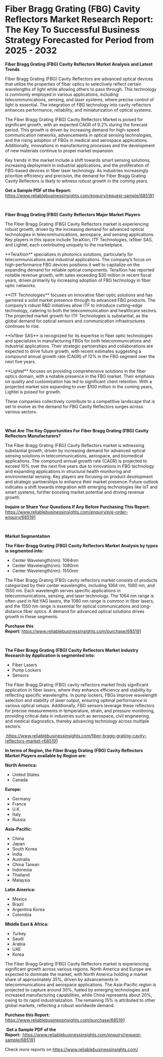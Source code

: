 <p><h1>Fiber Bragg Grating (FBG) Cavity Reflectors Market Research Report: The Key To Successful Business Strategy Forecasted for Period from 2025 - 2032</h1></p><p><strong>Fiber Bragg Grating (FBG) Cavity Reflectors Market Analysis and Latest Trends</strong></p>
<p><p>Fiber Bragg Grating (FBG) Cavity Reflectors are advanced optical devices that utilize the properties of fiber optics to selectively reflect certain wavelengths of light while allowing others to pass through. This technology is commonly employed in various applications, including telecommunications, sensing, and laser systems, where precise control of light is essential. The integration of FBG technology into cavity reflectors enhances performance, reliability, and miniaturization of optical systems.</p><p>The Fiber Bragg Grating (FBG) Cavity Reflectors Market is poised for significant growth, with an expected CAGR of 9.2% during the forecast period. This growth is driven by increasing demand for high-speed communication networks, advancements in optical sensing technologies, and the rising adoption of FBGs in medical and aerospace applications. Additionally, innovations in manufacturing processes and the development of new materials continue to propel market expansion. </p><p>Key trends in the market include a shift towards smart sensing solutions, increasing deployment in industrial applications, and the proliferation of FBG-based devices in fiber laser technology. As industries increasingly prioritize efficiency and precision, the demand for Fiber Bragg Grating Cavity Reflectors is likely to witness robust growth in the coming years.</p></p>
<p><strong>Get a Sample PDF of the Report:&nbsp;</strong> <a href="https://www.reliablebusinessinsights.com/enquiry/request-sample/685191?utm_campaign=2733&utm_medium=2&utm_source=Github&utm_content=ia&utm_term=28022025&utm_id=fiber-bragg-grating-fbg-cavity-reflectors">https://www.reliablebusinessinsights.com/enquiry/request-sample/685191</a></p>
<p>&nbsp;</p>
<p><strong>Fiber Bragg Grating (FBG) Cavity Reflectors Major Market Players</strong></p>
<p><p>The Fiber Bragg Grating (FBG) Cavity Reflectors market is experiencing robust growth, driven by the increasing demand for advanced optical technologies in telecommunications, aerospace, and sensing applications. Key players in this space include TeraXion, ITF Technologies, Ixfiber SAS, and Lightel, each contributing uniquely to the marketplace.</p><p>**TeraXion** specializes in photonics solutions, particularly for telecommunications and industrial applications. The company’s focus on high-performance FBG devices positions it well to capitalize on the expanding demand for reliable optical components. TeraXion has reported notable revenue growth, with sales exceeding $30 million in recent fiscal years, driven primarily by increasing adoption of FBG technology in fiber optic networks.</p><p>**ITF Technologies** focuses on innovative fiber optic solutions and has garnered a solid market presence through its advanced FBG products. The company’s robust R&D initiatives allow ITF to introduce cutting-edge technology, catering to both the telecommunication and healthcare sectors. The projected market growth for ITF Technologies is substantial, as the global demand for optical sensors and communication infrastructures continues to rise.</p><p>**Ixfiber SAS** is recognized for its expertise in fiber optic technologies and specializes in manufacturing FBGs for both telecommunications and industrial applications. Their strategic partnerships and collaborations are expected to drive future growth, with recent estimates suggesting a compound annual growth rate (CAGR) of 12% in the FBG segment over the next five years.</p><p>**Lightel** focuses on providing comprehensive solutions in the fiber optics domain, with a notable presence in the FBG market. Their emphasis on quality and customization has led to significant client retention. With a projected market size expanding to over $100 million in the coming years, Lightel is poised for growth.</p><p>These companies collectively contribute to a competitive landscape that is set to evolve as the demand for FBG Cavity Reflectors surges across various sectors.</p></p>
<p>&nbsp;</p>
<p><strong>What Are The Key Opportunities For Fiber Bragg Grating (FBG) Cavity Reflectors Manufacturers?</strong></p>
<p><p>The Fiber Bragg Grating (FBG) Cavity Reflectors market is witnessing substantial growth, driven by increasing demand for advanced optical sensing solutions in telecommunications, aerospace, and biomedical applications. The compound annual growth rate (CAGR) is projected to exceed 10% over the next five years due to innovations in FBG technology and expanding applications in structural health monitoring and environmental sensing. Key players are focusing on product development and strategic partnerships to enhance their market presence. Future outlook indicates a shift towards integration with emerging technologies like IoT and smart systems, further boosting market potential and driving revenue growth.</p></p>
<p><strong>Inquire or Share Your Questions If Any Before Purchasing This Report:</strong> <a href="https://www.reliablebusinessinsights.com/enquiry/pre-order-enquiry/685191?utm_campaign=2733&utm_medium=2&utm_source=Github&utm_content=ia&utm_term=28022025&utm_id=fiber-bragg-grating-fbg-cavity-reflectors">https://www.reliablebusinessinsights.com/enquiry/pre-order-enquiry/685191</a></p>
<p>&nbsp;</p>
<p><strong>Market Segmentation</strong></p>
<p><strong>The Fiber Bragg Grating (FBG) Cavity Reflectors Market Analysis by types is segmented into:</strong></p>
<p><ul><li>Center Wavelength(nm): 1064nm</li><li>Center Wavelength(nm): 1080nm</li><li>Center Wavelength(nm): 1550nm</li></ul></p>
<p><p>The Fiber Bragg Grating (FBG) cavity reflectors market consists of products categorized by their center wavelengths, including 1064 nm, 1080 nm, and 1550 nm. Each wavelength serves specific applications in telecommunications, sensing, and laser technology. The 1064 nm range is often used in Nd:YAG lasers, the 1080 nm range is common in fiber lasers, and the 1550 nm range is essential for optical communications and long-distance fiber optics. A demand for advanced optical solutions drives growth in these segments.</p></p>
<p><strong>Purchase this Report:&nbsp;</strong><a href="https://www.reliablebusinessinsights.com/purchase/685191?utm_campaign=2733&utm_medium=2&utm_source=Github&utm_content=ia&utm_term=28022025&utm_id=fiber-bragg-grating-fbg-cavity-reflectors">https://www.reliablebusinessinsights.com/purchase/685191</a></p>
<p>&nbsp;</p>
<p><strong>The Fiber Bragg Grating (FBG) Cavity Reflectors Market Industry Research by Application is segmented into:</strong></p>
<p><ul><li>Fiber Lasers</li><li>Pump Lockers</li><li>Sensors</li></ul></p>
<p><p>The Fiber Bragg Grating (FBG) cavity reflectors market finds significant application in fiber lasers, where they enhance efficiency and stability by reflecting specific wavelengths. In pump lockers, FBGs improve wavelength selection and stability of laser output, ensuring optimal performance in various optical setups. Additionally, FBG sensors leverage these reflectors for precise measurements in temperature, strain, and pressure monitoring, providing critical data in industries such as aerospace, civil engineering, and medical diagnostics, thereby advancing technology across multiple sectors.</p></p>
<p><a href="https://www.reliablebusinessinsights.com/fiber-bragg-grating-cavity-reflectors-market-r685191?utm_campaign=2733&utm_medium=2&utm_source=Github&utm_content=ia&utm_term=28022025&utm_id=fiber-bragg-grating-fbg-cavity-reflectors">&nbsp;https://www.reliablebusinessinsights.com/fiber-bragg-grating-cavity-reflectors-market-r685191</a></p>
<p><strong>In terms of Region, the Fiber Bragg Grating (FBG) Cavity Reflectors Market Players available by Region are:</strong></p>
<p>
    <p> <strong> North America: </strong>
        <ul>
            <li>United States</li>
            <li>Canada</li>
        </ul>
        </p> 
    <p> <strong> Europe: </strong>
        <ul>
            <li>Germany</li>
            <li>France</li>
            <li>U.K.</li>
            <li>Italy</li>
            <li>Russia</li>
        </ul>
        </p> 
    <p> <strong> Asia-Pacific: </strong>
        <ul>
            <li>China</li>
            <li>Japan</li>
            <li>South Korea</li>
            <li>India</li>
            <li>Australia</li>
            <li>China Taiwan</li>
            <li>Indonesia</li>
            <li>Thailand</li>
            <li>Malaysia</li>
        </ul>
        </p> 
    <p> <strong> Latin America: </strong>
        <ul>
            <li>Mexico</li>
            <li>Brazil</li>
            <li>Argentina Korea</li>
            <li>Colombia</li>
        </ul>
        </p> 
    <p> <strong> Middle East & Africa: </strong>
        <ul>
            <li>Turkey</li>
            <li>Saudi</li>
            <li>Arabia</li>
            <li>UAE</li>
            <li>Korea</li>
        </ul>
    </p>
    </p>
<p><p>The Fiber Bragg Grating (FBG) Cavity Reflectors market is experiencing significant growth across various regions. North America and Europe are expected to dominate the market, with North America holding a market share of approximately 35%, driven by advancements in telecommunications and aerospace applications. The Asia-Pacific region is projected to capture around 30%, fueled by emerging technologies and increased manufacturing capabilities, while China represents about 20%, owing to its rapid industrialization. The remaining 15% is attributed to other global markets, reflecting a robust worldwide demand.</p></p>
<p><strong>Purchase this Report: </strong><a href="https://www.reliablebusinessinsights.com/purchase/685191?utm_campaign=2733&utm_medium=2&utm_source=Github&utm_content=ia&utm_term=28022025&utm_id=fiber-bragg-grating-fbg-cavity-reflectors">https://www.reliablebusinessinsights.com/purchase/685191</a></p>
<p>&nbsp;<strong>Get a Sample PDF of the Report:&nbsp;&nbsp;</strong><a href="https://www.reliablebusinessinsights.com/enquiry/request-sample/685191?utm_campaign=2733&utm_medium=2&utm_source=Github&utm_content=ia&utm_term=28022025&utm_id=fiber-bragg-grating-fbg-cavity-reflectors">https://www.reliablebusinessinsights.com/enquiry/request-sample/685191</a></p>
<p><strong></strong></p>
<p>Check more reports on <a href="https://www.reliablebusinessinsights.com/?utm_campaign=2733&utm_medium=2&utm_source=Github&utm_content=ia&utm_term=28022025&utm_id=fiber-bragg-grating-fbg-cavity-reflectors">https://www.reliablebusinessinsights.com/</a></p>